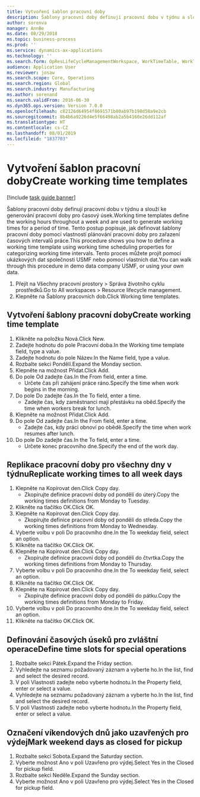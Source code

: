 ```yaml
---
title: Vytvoření šablon pracovní doby
description: Šablony pracovní doby definují pracovní dobu v týdnu a slouží ke generování pracovní doby pro časový úsek.
author: sorenva
manager: AnnBe
ms.date: 08/29/2018
ms.topic: business-process
ms.prod: ''
ms.service: dynamics-ax-applications
ms.technology: ''
ms.search.form: OpResLifeCycleManagementWorkspace, WorkTimeTable, WorkTimeCopyDayDialog
audience: Application User
ms.reviewer: josaw
ms.search.scope: Core, Operations
ms.search.region: Global
ms.search.industry: Manufacturing
ms.author: sorenand
ms.search.validFrom: 2016-06-30
ms.dyn365.ops.version: Version 7.0.0
ms.openlocfilehash: c82126d64954f8691571b80ab97b198d58a9e2cb
ms.sourcegitcommit: 8b4b6a9226d4e5f66498ab2a5b4160e26dd112af
ms.translationtype: HT
ms.contentlocale: cs-CZ
ms.lasthandoff: 08/01/2019
ms.locfileid: "1837703"
---
```

# <a name="create-working-time-templates"></a><span data-ttu-id="da172-103">Vytvoření šablon pracovní doby</span><span class="sxs-lookup"><span data-stu-id="da172-103">Create working time templates</span></span>

[!include [task guide banner](../../includes/task-guide-banner.md)]

<span data-ttu-id="da172-104">Šablony pracovní doby definují pracovní dobu v týdnu a slouží ke generování pracovní doby pro časový úsek.</span><span class="sxs-lookup"><span data-stu-id="da172-104">Working time templates define the working hours throughout a week and are used to generate working times for a period of time.</span></span> <span data-ttu-id="da172-105">Tento postup popisuje, jak definovat šablony pracovní doby pomocí vlastností plánování pracovní doby pro zařazení časových intervalů práce.</span><span class="sxs-lookup"><span data-stu-id="da172-105">This procedure shows you how to define a working time template using working time scheduling properties for categorizing working time intervals.</span></span> <span data-ttu-id="da172-106">Tento proces můžete projít pomocí ukázkových dat společnosti USMF nebo pomocí vlastních dat.</span><span class="sxs-lookup"><span data-stu-id="da172-106">You can walk through this procedure in demo data company USMF, or using your own data.</span></span>

1. <span data-ttu-id="da172-107">Přejít na Všechny pracovní prostory > Správa životního cyklu prostředků.</span><span class="sxs-lookup"><span data-stu-id="da172-107">Go to All workspaces > Resource lifecycle management.</span></span>
2. <span data-ttu-id="da172-108">Klepněte na Šablony pracovních dob.</span><span class="sxs-lookup"><span data-stu-id="da172-108">Click Working time templates.</span></span>

## <a name="create-working-time-template"></a><span data-ttu-id="da172-109">Vytvoření šablony pracovní doby</span><span class="sxs-lookup"><span data-stu-id="da172-109">Create working time template</span></span>
1. <span data-ttu-id="da172-110">Klikněte na položku Nová.</span><span class="sxs-lookup"><span data-stu-id="da172-110">Click New.</span></span>
2. <span data-ttu-id="da172-111">Zadejte hodnotu do pole Pracovní doba.</span><span class="sxs-lookup"><span data-stu-id="da172-111">In the Working time template field, type a value.</span></span>
3. <span data-ttu-id="da172-112">Zadejte hodnotu do pole Název.</span><span class="sxs-lookup"><span data-stu-id="da172-112">In the Name field, type a value.</span></span>
4. <span data-ttu-id="da172-113">Rozbalte sekci Pondělí.</span><span class="sxs-lookup"><span data-stu-id="da172-113">Expand the Monday section.</span></span>
5. <span data-ttu-id="da172-114">Klepněte na možnost Přidat.</span><span class="sxs-lookup"><span data-stu-id="da172-114">Click Add.</span></span>
6. <span data-ttu-id="da172-115">Do pole Od zadejte čas.</span><span class="sxs-lookup"><span data-stu-id="da172-115">In the From field, enter a time.</span></span>
    * <span data-ttu-id="da172-116">Určete čas při zahájení práce ráno.</span><span class="sxs-lookup"><span data-stu-id="da172-116">Specify the time when work begins in the morning.</span></span>  
7. <span data-ttu-id="da172-117">Do pole Do zadejte čas.</span><span class="sxs-lookup"><span data-stu-id="da172-117">In the To field, enter a time.</span></span>
    * <span data-ttu-id="da172-118">Zadejte čas, kdy zaměstnanci mají přestávku na oběd.</span><span class="sxs-lookup"><span data-stu-id="da172-118">Specify the time when workers break for lunch.</span></span>  
8. <span data-ttu-id="da172-119">Klepněte na možnost Přidat.</span><span class="sxs-lookup"><span data-stu-id="da172-119">Click Add.</span></span>
9. <span data-ttu-id="da172-120">Do pole Od zadejte čas.</span><span class="sxs-lookup"><span data-stu-id="da172-120">In the From field, enter a time.</span></span>
    * <span data-ttu-id="da172-121">Zadejte čas, kdy práci obnoví po obědě.</span><span class="sxs-lookup"><span data-stu-id="da172-121">Specify the time when work resumes after lunch.</span></span>  
10. <span data-ttu-id="da172-122">Do pole Do zadejte čas.</span><span class="sxs-lookup"><span data-stu-id="da172-122">In the To field, enter a time.</span></span>
    * <span data-ttu-id="da172-123">Určete konec pracovního dne.</span><span class="sxs-lookup"><span data-stu-id="da172-123">Specify the end of the work day.</span></span>  

## <a name="replicate-working-times-to-all-week-days"></a><span data-ttu-id="da172-124">Replikace pracovní doby pro všechny dny v týdnu</span><span class="sxs-lookup"><span data-stu-id="da172-124">Replicate working times to all week days</span></span>
1. <span data-ttu-id="da172-125">Klepněte na Kopírovat den.</span><span class="sxs-lookup"><span data-stu-id="da172-125">Click Copy day.</span></span>
    * <span data-ttu-id="da172-126">Zkopírujte definice pracovní doby od pondělí do úterý.</span><span class="sxs-lookup"><span data-stu-id="da172-126">Copy the working times definitions from Monday to Tuesday.</span></span>  
2. <span data-ttu-id="da172-127">Klikněte na tlačítko OK.</span><span class="sxs-lookup"><span data-stu-id="da172-127">Click OK.</span></span>
3. <span data-ttu-id="da172-128">Klepněte na Kopírovat den.</span><span class="sxs-lookup"><span data-stu-id="da172-128">Click Copy day.</span></span>
    * <span data-ttu-id="da172-129">Zkopírujte definice pracovní doby od pondělí do středa.</span><span class="sxs-lookup"><span data-stu-id="da172-129">Copy the working times definitions from Monday to Wednesday.</span></span>  
4. <span data-ttu-id="da172-130">Vyberte volbu v poli Do pracovního dne.</span><span class="sxs-lookup"><span data-stu-id="da172-130">In the To weekday field, select an option.</span></span>
5. <span data-ttu-id="da172-131">Klikněte na tlačítko OK.</span><span class="sxs-lookup"><span data-stu-id="da172-131">Click OK.</span></span>
6. <span data-ttu-id="da172-132">Klepněte na Kopírovat den.</span><span class="sxs-lookup"><span data-stu-id="da172-132">Click Copy day.</span></span>
    * <span data-ttu-id="da172-133">Zkopírujte definice pracovní doby od pondělí do čtvrtka.</span><span class="sxs-lookup"><span data-stu-id="da172-133">Copy the working times definitions from Monday to Thursday.</span></span>  
7. <span data-ttu-id="da172-134">Vyberte volbu v poli Do pracovního dne.</span><span class="sxs-lookup"><span data-stu-id="da172-134">In the To weekday field, select an option.</span></span>
8. <span data-ttu-id="da172-135">Klikněte na tlačítko OK.</span><span class="sxs-lookup"><span data-stu-id="da172-135">Click OK.</span></span>
9. <span data-ttu-id="da172-136">Klepněte na Kopírovat den.</span><span class="sxs-lookup"><span data-stu-id="da172-136">Click Copy day.</span></span>
    * <span data-ttu-id="da172-137">Zkopírujte definice pracovní doby od pondělí do pátku.</span><span class="sxs-lookup"><span data-stu-id="da172-137">Copy the working times definitions from Monday to Friday.</span></span>  
10. <span data-ttu-id="da172-138">Vyberte volbu v poli Do pracovního dne.</span><span class="sxs-lookup"><span data-stu-id="da172-138">In the To weekday field, select an option.</span></span>
11. <span data-ttu-id="da172-139">Klikněte na tlačítko OK.</span><span class="sxs-lookup"><span data-stu-id="da172-139">Click OK.</span></span>

## <a name="define-time-slots-for-special-operations"></a><span data-ttu-id="da172-140">Definování časových úseků pro zvláštní operace</span><span class="sxs-lookup"><span data-stu-id="da172-140">Define time slots for special operations</span></span>
1. <span data-ttu-id="da172-141">Rozbalte sekci Pátek.</span><span class="sxs-lookup"><span data-stu-id="da172-141">Expand the Friday section.</span></span>
2. <span data-ttu-id="da172-142">Vyhledejte na seznamu požadovaný záznam a vyberte ho.</span><span class="sxs-lookup"><span data-stu-id="da172-142">In the list, find and select the desired record.</span></span>
3. <span data-ttu-id="da172-143">V poli Vlastnosti zadejte nebo vyberte hodnotu.</span><span class="sxs-lookup"><span data-stu-id="da172-143">In the Property field, enter or select a value.</span></span>
4. <span data-ttu-id="da172-144">Vyhledejte na seznamu požadovaný záznam a vyberte ho.</span><span class="sxs-lookup"><span data-stu-id="da172-144">In the list, find and select the desired record.</span></span>
5. <span data-ttu-id="da172-145">V poli Vlastnosti zadejte nebo vyberte hodnotu.</span><span class="sxs-lookup"><span data-stu-id="da172-145">In the Property field, enter or select a value.</span></span>

## <a name="mark-weekend-days-as-closed-for-pickup"></a><span data-ttu-id="da172-146">Označení víkendových dnů jako uzavřených pro výdej</span><span class="sxs-lookup"><span data-stu-id="da172-146">Mark weekend days as closed for pickup</span></span>
1. <span data-ttu-id="da172-147">Rozbalte sekci Sobota.</span><span class="sxs-lookup"><span data-stu-id="da172-147">Expand the Saturday section.</span></span>
2. <span data-ttu-id="da172-148">Vyberte možnost Ano v poli Uzavřeno pro výdej.</span><span class="sxs-lookup"><span data-stu-id="da172-148">Select Yes in the Closed for pickup field.</span></span>
3. <span data-ttu-id="da172-149">Rozbalte sekci Neděle.</span><span class="sxs-lookup"><span data-stu-id="da172-149">Expand the Sunday section.</span></span>
4. <span data-ttu-id="da172-150">Vyberte možnost Ano v poli Uzavřeno pro výdej.</span><span class="sxs-lookup"><span data-stu-id="da172-150">Select Yes in the Closed for pickup field.</span></span>

